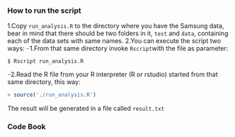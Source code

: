 ### How to run the script

1.Copy `run_analysis.R` to the directory where you have the Samsung data, bear in
mind that there should be two folders in it, `test` and `data`, containing each
of the data sets with same names.
2.You can execute the script two ways:
··1.From that same directory invoke `Rscript`with the file as parameter:

  ```shell
  $ Rscript run_analysis.R
  ```

··2.Read the R file from your R interpreter (R or rstudio) started from that 
same directory, this way:

  ```R
  > source('./run_analysis.R')
  ```
The result will be generated in a file called `result.txt`

### Code Book
